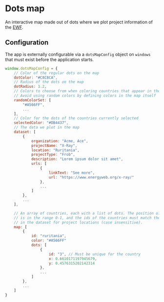 # Dots map

An interactive map made out of dots where we plot project information of the [EWF](https://www.energyweb.org/).

## Configuration

The app is externally configurable via a `dotsMapConfig` object on `windows` that must exist before the application starts.

```js
window.dotsMapConfig = {
    // Color of the regular dots on the map
    dotColor: "#C8C8CA",
    // Radius of the dots on the map
    dotRadius: 1.2,
    // Colors to choose from when coloring countries that appear in the dataset
    // Avoid using random colors by defining colors in the map itself
    randomColorSet: [
        "#A566FF",
        ...
    ],
    // Color for the dots of the countries currently selected
    selectedColor: "#DB4437",
    // The data we plot in the map
    dataset: [
        {
            organization: "Acme, Ace",
            projectName: "X-Ray",
            location: "Ruritania",
            projectType: "Frob",
            description: "Lorem ipsum dolor sit amet",
            urls: [
                {
                    linkText: "See more",
                    url: "https://www.energyweb.org/x-ray/"
                },
                ...
            ]
        },
        ...
    ],

    // An array of countries, each with a list of dots. The position of the dots
    // is in the range 0-1, and the ids of the countries must match the ones used
    // in the dataset for project locations (case insensitive).
    map: [
        {
            id: "ruritania",
            color: "#A566FF"
            dots: [
                {
                    id: "3", // Must be unique for the country
                    x: 0.6610171197945679,
                    y: 0.4576315202142314
                },
                ...
            ]
        },
        ...
    ]
}
```
